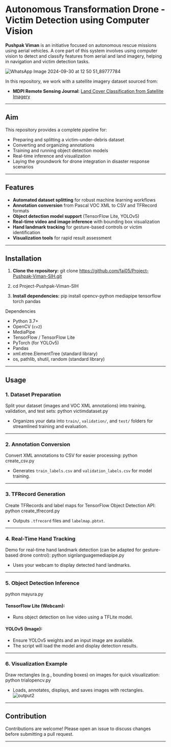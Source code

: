 # Autonomous Transformation Drone - Victim Detection using Computer Vision
 
**Pushpak Viman** is an initiative focused on autonomous rescue missions using aerial vehicles. A core part of this system involves using computer vision to detect and classify features from aerial and land imagery, helping in navigation and victim detection tasks.

![WhatsApp Image 2024-09-30 at 12 50 51_89777784](https://github.com/user-attachments/assets/05abb4bc-e08b-40fa-9d03-33572dc93349)


 
In this repository, we work with a satellite imagery dataset sourced from:
 
- **MDPI Remote Sensing Journal**: [Land Cover Classification from Satellite Imagery](https://www.mdpi.com/2072-4292/14/13/2977)

---

## Aim

This repository provides a complete pipeline for:
- Preparing and splitting a victim-under-debris dataset
- Converting and organizing annotations
- Training and running object detection models
- Real-time inference and visualization
- Laying the groundwork for drone integration in disaster response scenarios

---

## Features

- **Automated dataset splitting** for robust machine learning workflows
- **Annotation conversion** from Pascal VOC XML to CSV and TFRecord formats
- **Object detection model support** (TensorFlow Lite, YOLOv5)
- **Real-time video and image inference** with bounding box visualization
- **Hand landmark tracking** for gesture-based controls or victim identification
- **Visualization tools** for rapid result assessment

---

## Installation

1. **Clone the repository:**
git clone https://github.com/fai05/Project-Pushpak-Viman-SIH.git


2. cd Project-Pushpak-Viman-SIH


3. **Install dependencies:**
pip install opencv-python mediapipe tensorflow torch pandas

Dependencies
- Python 3.7+
- OpenCV (`cv2`)
- MediaPipe
- TensorFlow / TensorFlow Lite
- PyTorch (for YOLOv5)
- Pandas
- xml.etree.ElementTree (standard library)
- os, pathlib, shutil, random (standard library)


---

## Usage

### 1. Dataset Preparation

Split your dataset (images and VOC XML annotations) into training, validation, and test sets:
python victimdataset.py

- Organizes your data into `train/`, `validation/`, and `test/` folders for streamlined training and evaluation.

---

### 2. Annotation Conversion

Convert XML annotations to CSV for easier processing:
python create_csv.py

- Generates `train_labels.csv` and `validation_labels.csv` for model training.

---

### 3. TFRecord Generation

Create TFRecords and label maps for TensorFlow Object Detection API:
python create_tfrecord.py

- Outputs `.tfrecord` files and `labelmap.pbtxt`.

---

### 4. Real-Time Hand Tracking

Demo for real-time hand landmark detection (can be adapted for gesture-based drone control):
python signlanguagemediapipe.py

- Uses your webcam to display detected hand landmarks.

---

### 5. Object Detection Inference
python mayura.py

#### TensorFlow Lite (Webcam):

- Runs object detection on live video using a TFLite model.

#### YOLOv5 (Image):
- Ensure YOLOv5 weights and an input image are available.
- The script will load the model and display detection results.

---

### 6. Visualization Example

Draw rectangles (e.g., bounding boxes) on images for quick visualization:
python trialopencv.py

- Loads, annotates, displays, and saves images with rectangles.
 ![output2](https://github.com/user-attachments/assets/e6af8c5d-fc5f-43e9-a29b-567c3cbbaa2b)

---
 
## Contribution
 
Contributions are welcome! Please open an issue to discuss changes before submitting a pull request.
 
---
